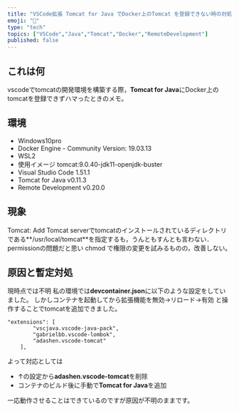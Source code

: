 ```yaml
---
title: "VSCode拡張 Tomcat for Java でDocker上のTomcat を登録できない時の対処法"
emoji: "🙌"
type: "tech"
topics: ["VSCode","Java","Tomcat","Docker","RemoteDevelopment"]
published: false
---
```

## これは何
vscodeでtomcatの開発環境を構築する際，**Tomcat for Java**にDocker上のtomcatを登録できずハマったときのメモ。

## 環境
- Windows10pro
- Docker Engine - Community  Version:          19.03.13
- WSL2
- 使用イメージ tomcat:9.0.40-jdk11-openjdk-buster
- Visual Studio Code  1.51.1
 - Tomcat for Java  v0.11.3
 - Remote Development  v0.20.0




## 現象
Tomcat: Add Tomcat serverでtomcatのインストールされているディレクトリである**/usr/local/tomcat**を指定するも，うんともすんとも言わない．permissionの問題だと思い chmod で権限の変更を試みるものの，改善しない。

## 原因と暫定対処
現時点では不明
私の環境では**devcontainer.json**に以下のような設定をしていました。
しかしコンテナを起動してから拡張機能を無効→リロード→有効 と操作することでtomcatを追加できました。

```
"extensions": [
        "vscjava.vscode-java-pack",
        "gabrielbb.vscode-lombok",
        "adashen.vscode-tomcat"
    ],
```
よって対応としては

- ↑の設定から**adashen.vscode-tomcat**を削除
- コンテナのビルド後に手動で**Tomcat for Java**を追加



一応動作させることはできているのですが原因が不明のままです。
